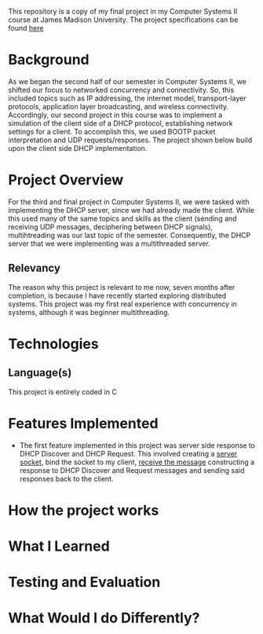 This repository is a copy of my final project in my Computer Systems II course at James Madison University. The project specifications can be found [here](https://w3.cs.jmu.edu/kirkpams/361/projects/p3-dhcp.shtml)


# Background
As we began the second half of our semester in Computer Systems II, we shifted our focus to networked concurrency and connectivity. So, this included topics such as IP addressing, the internet model, transport-layer protocols, application layer broadcasting, and wireless connectivity. Accordingly, our second project in this course was to implement a simulation of the client side of a DHCP protocol, establishing network settings for a client. To accomplish this, we used BOOTP packet interpretation and UDP requests/responses. The project shown below build upon the client side DHCP implementation.

# Project Overview
For the third and final project in Computer Systems II, we were tasked with implementing the DHCP server, since we had already made the client. While this used many of the same topics and skills as the client (sending and receiving UDP messages, deciphering between DHCP signals), multihtreading was our last topic of the semester. Consequently, the DHCP server that we were implementing was a multithreaded server.
## Relevancy
The reason why this project is relevant to me now, seven months after completion, is because I have recently started exploring distributed systems. This project was my first real experience with concurrency in systems, although it was beginner multithreading.

# Technologies
## Language(s)
This project is entirely coded in C

# Features Implemented
- The first feature implemented in this project was server side response to DHCP Discover and DHCP Request. This involved creating a [server socket](https://github.com/theo-mandelbaum/multithreaded-servers/blob/d4a875da09ccdc204c7a21f5c4c7ccfdcde78358/src/server.c#L47), bind the socket to my client, [receive the message](https://github.com/theo-mandelbaum/multithreaded-servers/blob/d4a875da09ccdc204c7a21f5c4c7ccfdcde78358/src/server.c#L98) constructing a response to DHCP Discover and Request messages and sending said responses back to the client.

# How the project works


# What I Learned


# Testing and Evaluation


# What Would I do Differently?
